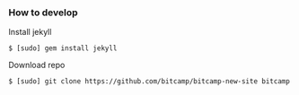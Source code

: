 ### How to develop

Install jekyll

`$ [sudo] gem install jekyll`

Download repo

`$ [sudo] git clone https://github.com/bitcamp/bitcamp-new-site bitcamp`
